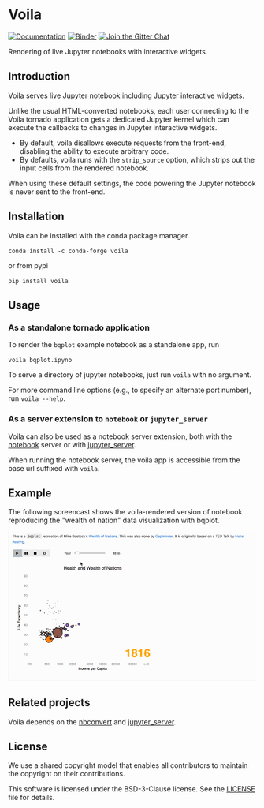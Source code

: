 # Voila

[![Documentation](http://readthedocs.org/projects/voila/badge/?version=latest)](https://voila.readthedocs.io/en/latest/?badge=latest)
[![Binder](https://mybinder.org/badge_logo.svg)](https://mybinder.org/v2/gh/QuantStack/voila/stable?urlpath=voila%2Ftree%2Fnotebooks)
[![Join the Gitter Chat](https://badges.gitter.im/Join%20Chat.svg)](https://gitter.im/QuantStack/Lobby?utm_source=badge&utm_medium=badge&utm_campaign=pr-badge&utm_content=badge)

Rendering of live Jupyter notebooks with interactive widgets.

## Introduction

Voila serves live Jupyter notebook including Jupyter interactive widgets.

Unlike the usual HTML-converted notebooks, each user connecting to the Voila
tornado application gets a dedicated Jupyter kernel which can execute the
callbacks to changes in Jupyter interactive widgets.

- By default, voila disallows execute requests from the front-end, disabling
  the ability to execute arbitrary code.
- By defaults, voila runs with the `strip_source` option, which strips out the
  input cells from the rendered notebook.

When using these default settings, the code powering the Jupyter notebook is
never sent to the front-end.

## Installation

Voila can be installed with the conda package manager

```
conda install -c conda-forge voila
```

or from pypi

```
pip install voila
```

## Usage

### As a standalone tornado application

To render the `bqplot` example notebook as a standalone app, run

```
voila bqplot.ipynb
```

To serve a directory of jupyter notebooks, just run `voila` with no argument.

For more command line options (e.g., to specify an alternate port number),
run `voila --help`.

### As a server extension to `notebook` or `jupyter_server`

Voila can also be used as a notebook server extension, both with the
[notebook](https://github.com/jupyter/notebook) server or with
[jupyter_server](https://github.com/jupyter/jupyter_server).

When running the notebook server, the voila app is accessible from the base url
suffixed with `voila`.

## Example

The following screencast shows the voila-rendered version of notebook
reproducing the "wealth of nation" data visualization with bqplot.

![wealth of nations](voila-won.gif)

## Related projects

Voila depends on the [nbconvert](https://github.com/jupyter/nbconvert) and
[jupyter_server](https://github.com/jupyter/jupyter_server/).

## License

We use a shared copyright model that enables all contributors to maintain the
copyright on their contributions.

This software is licensed under the BSD-3-Clause license. See the
[LICENSE](LICENSE) file for details.
